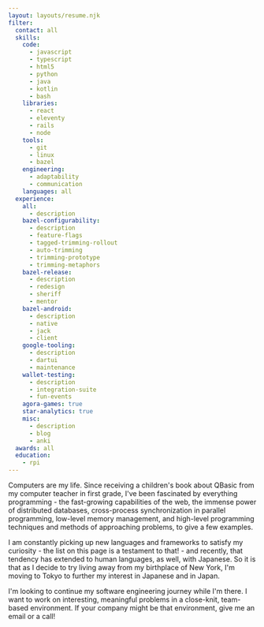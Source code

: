 ```yaml
---
layout: layouts/resume.njk
filter:
  contact: all
  skills:
    code:
      - javascript
      - typescript
      - html5
      - python
      - java
      - kotlin
      - bash
    libraries:
      - react
      - eleventy
      - rails
      - node
    tools:
      - git
      - linux
      - bazel
    engineering:
      - adaptability
      - communication
    languages: all
  experience:
    all:
      - description
    bazel-configurability:
      - description
      - feature-flags
      - tagged-trimming-rollout
      - auto-trimming
      - trimming-prototype
      - trimming-metaphors
    bazel-release:
      - description
      - redesign
      - sheriff
      - mentor
    bazel-android:
      - description
      - native
      - jack
      - client
    google-tooling:
      - description
      - dartui
      - maintenance
    wallet-testing:
      - description
      - integration-suite
      - fun-events
    agora-games: true
    star-analytics: true
    misc:
      - description
      - blog
      - anki
  awards: all
  education:
    - rpi
---
```


Computers are my life. Since receiving a children's book about QBasic from my computer teacher in first grade, I've been fascinated by everything programming - the fast-growing capabilities of the web, the immense power of distributed databases, cross-process synchronization in parallel programming, low-level memory management, and high-level programming techniques and methods of approaching problems, to give a few examples.

I am constantly picking up new languages and frameworks to satisfy my curiosity - the list on this page is a testament to that! - and recently, that tendency has extended to human languages, as well, with Japanese. So it is that as I decide to try living away from my birthplace of New York, I'm moving to Tokyo to further my interest in Japanese and in Japan.

I'm looking to continue my software engineering journey while I'm there. I want to work on interesting, meaningful problems in a close-knit, team-based environment. If your company might be that environment, give me an email or a call!
